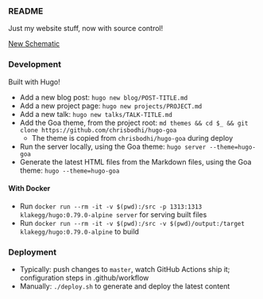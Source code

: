 ### README

Just my website stuff, now with source control!

[New Schematic](http://newschematic.org)

### Development

Built with Hugo!

- Add a new blog post: `hugo new blog/POST-TITLE.md`
- Add a new project page: `hugo new projects/PROJECT.md`
- Add a new talk: `hugo new talks/TALK-TITLE.md`
- Add the Goa theme, from the project root: `md themes && cd $_ && git clone https://github.com/chrisbodhi/hugo-goa`
    - The theme is copied from `chrisbodhi/hugo-goa` during deploy
- Run the server locally, using the Goa theme: `hugo server --theme=hugo-goa`
- Generate the latest HTML files from the Markdown files, using the Goa theme: `hugo --theme=hugo-goa`

#### With Docker

- Run `docker run --rm -it -v $(pwd):/src -p 1313:1313 klakegg/hugo:0.79.0-alpine server` for serving built files
- Run `docker run --rm -it -v $(pwd):/src -v $(pwd)/output:/target klakegg/hugo:0.79.0-alpine` to build

### Deployment

- Typically: push changes to `master`, watch GitHub Actions ship it; configuration steps in .github/workflow
- Manually: `./deploy.sh` to generate and deploy the latest content
